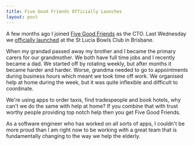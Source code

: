 ```yaml
---
title: Five Good Friends Officially Launches
layout: post
---
```


A few months ago I joined <a href="https://www.fivegoodfriends.com.au">Five Good Friends</a> as the CTO. Last Wednesday we <a href="https://au.news.yahoo.com/video/watch/33085530/new-service-five-good-friends-set-to-keep-elderly-in-their-homes-longer/#page1">officially launched</a> at the St Lucia Bowls Club in Brisbane.

When my grandad passed away my brother and I became the primary carers for our grandmother. We both have full time jobs and I recently became a dad. We started off by rotating weekly, but after months it became harder and harder. Worse, grandma needed to go to appointments during business hours which meant we took time off work. We organised help at home during the week, but it was quite inflexible and difficult to coordinate.

We're using apps to order taxis, find tradespeople and book hotels, why can't we do the same with help at home? If you combine that with trust worthy people providing top notch help then you get Five Good Friends.

As a software engineer who has worked on all sorts of apps, I couldn't be more proud than I am right now to be working with a great team that is fundamentally changing to the way we help the elderly.
